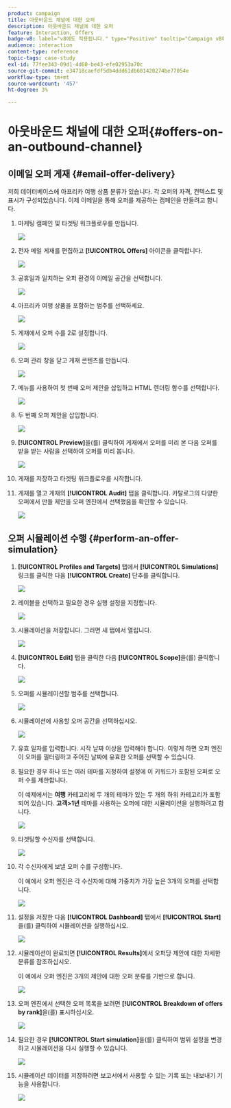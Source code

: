 ```yaml
---
product: campaign
title: 아웃바운드 채널에 대한 오퍼
description: 아웃바운드 채널에 대한 오퍼
feature: Interaction, Offers
badge-v8: label="v8에도 적용됩니다." type="Positive" tooltip="Campaign v8에도 적용됩니다."
audience: interaction
content-type: reference
topic-tags: case-study
exl-id: 77fee343-09d1-4d60-be43-efe02953a70c
source-git-commit: e34718caefdf5db4ddd61db601420274be77054e
workflow-type: tm+mt
source-wordcount: '457'
ht-degree: 3%

---
```


# 아웃바운드 채널에 대한 오퍼{#offers-on-an-outbound-channel}



## 이메일 오퍼 게재 {#email-offer-delivery}

저희 데이터베이스에 아프리카 여행 상품 분류가 있습니다. 각 오퍼의 자격, 컨텍스트 및 표시가 구성되었습니다. 이제 이메일을 통해 오퍼를 제공하는 캠페인을 만들려고 합니다.

1. 마케팅 캠페인 및 타겟팅 워크플로우를 만듭니다.

   ![](assets/offer_delivery_example_001.png)

1. 전자 메일 게재를 편집하고 **[!UICONTROL Offers]** 아이콘을 클릭합니다.

   ![](assets/offer_delivery_example_002.png)

1. 공휴일과 일치하는 오퍼 환경의 이메일 공간을 선택합니다.

   ![](assets/offer_delivery_example_003.png)

1. 아프리카 여행 상품을 포함하는 범주를 선택하세요.

   ![](assets/offer_delivery_example_004.png)

1. 게재에서 오퍼 수를 2로 설정합니다.

   ![](assets/offer_delivery_example_005.png)

1. 오퍼 관리 창을 닫고 게재 콘텐츠를 만듭니다.

   ![](assets/offer_delivery_example_006.png)

1. 메뉴를 사용하여 첫 번째 오퍼 제안을 삽입하고 HTML 렌더링 함수를 선택합니다.

   ![](assets/offer_delivery_example_007.png)

1. 두 번째 오퍼 제안을 삽입합니다.

   ![](assets/offer_delivery_example_008.png)

1. **[!UICONTROL Preview]**&#x200B;을(를) 클릭하여 게재에서 오퍼를 미리 본 다음 오퍼를 받을 받는 사람을 선택하여 오퍼를 미리 봅니다.

   ![](assets/offer_delivery_example_009.png)

1. 게재를 저장하고 타겟팅 워크플로우를 시작합니다.
1. 게재를 열고 게재의 **[!UICONTROL Audit]** 탭을 클릭합니다. 카탈로그의 다양한 오퍼에서 만들 제안을 오퍼 엔진에서 선택했음을 확인할 수 있습니다.

   ![](assets/offer_delivery_example_010.png)

## 오퍼 시뮬레이션 수행 {#perform-an-offer-simulation}

1. **[!UICONTROL Profiles and Targets]** 탭에서 **[!UICONTROL Simulations]** 링크를 클릭한 다음 **[!UICONTROL Create]** 단추를 클릭합니다.

   ![](assets/offer_simulation_001.png)

1. 레이블을 선택하고 필요한 경우 실행 설정을 지정합니다.

   ![](assets/offer_simulation_example_002.png)

1. 시뮬레이션을 저장합니다. 그러면 새 탭에서 열립니다.

   ![](assets/offer_simulation_example_003.png)

1. **[!UICONTROL Edit]** 탭을 클릭한 다음 **[!UICONTROL Scope]**&#x200B;을(를) 클릭합니다.

   ![](assets/offer_simulation_example_004.png)

1. 오퍼를 시뮬레이션할 범주를 선택합니다.

   ![](assets/offer_simulation_example_005.png)

1. 시뮬레이션에 사용할 오퍼 공간을 선택하십시오.

   ![](assets/offer_simulation_example_006.png)

1. 유효 일자를 입력합니다. 시작 날짜 이상을 입력해야 합니다. 이렇게 하면 오퍼 엔진이 오퍼를 필터링하고 주어진 날짜에 유효한 오퍼를 선택할 수 있습니다.
1. 필요한 경우 하나 또는 여러 테마를 지정하여 설정에 이 키워드가 포함된 오퍼로 오퍼 수를 제한합니다.

   이 예제에서는 **여행** 카테고리에 두 개의 테마가 있는 두 개의 하위 카테고리가 포함되어 있습니다. **고객>1년** 테마를 사용하는 오퍼에 대한 시뮬레이션을 실행하려고 합니다.

   ![](assets/offer_simulation_example_007.png)

1. 타겟팅할 수신자를 선택합니다.

   ![](assets/offer_simulation_example_008.png)

1. 각 수신자에게 보낼 오퍼 수를 구성합니다.

   이 예에서 오퍼 엔진은 각 수신자에 대해 가중치가 가장 높은 3개의 오퍼를 선택합니다.

   ![](assets/offer_simulation_example_009.png)

1. 설정을 저장한 다음 **[!UICONTROL Dashboard]** 탭에서 **[!UICONTROL Start]**&#x200B;을(를) 클릭하여 시뮬레이션을 실행하십시오.

   ![](assets/offer_simulation_example_010.png)

1. 시뮬레이션이 완료되면 **[!UICONTROL Results]**&#x200B;에서 오퍼당 제안에 대한 자세한 분류를 참조하십시오.

   이 예에서 오퍼 엔진은 3개의 제안에 대한 오퍼 분류를 기반으로 합니다.

   ![](assets/offer_simulation_example_011.png)

1. 오퍼 엔진에서 선택한 오퍼 목록을 보려면 **[!UICONTROL Breakdown of offers by rank]**&#x200B;을(를) 표시하십시오.

   ![](assets/offer_simulation_example_012.png)

1. 필요한 경우 **[!UICONTROL Start simulation]**&#x200B;을(를) 클릭하여 범위 설정을 변경하고 시뮬레이션을 다시 실행할 수 있습니다.

   ![](assets/offer_simulation_example_010.png)

1. 시뮬레이션 데이터를 저장하려면 보고서에서 사용할 수 있는 기록 또는 내보내기 기능을 사용합니다.

   ![](assets/offer_simulation_example_013.png)
